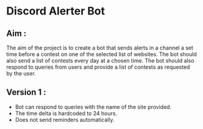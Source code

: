 # Discord Alerter Bot

## Aim : 
The aim of the project is to create a bot that sends alerts in a channel a set time before a contest on one of the selected list of websites.
The bot should also send a list of contests every day at a chosen time. 
The bot should also respond to queries from users and provide a list of contests as requested by the user.

## Version 1 :

* Bot can respond to queries with the name of the site provided.
* The time delta is hardcoded to 24 hours.
* Does not send reminders automatically.